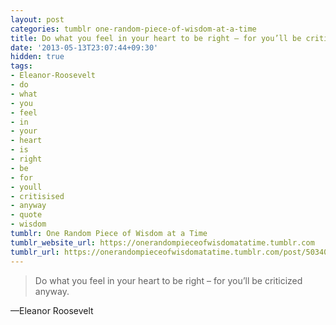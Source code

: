 ```yaml
---
layout: post
categories: tumblr one-random-piece-of-wisdom-at-a-time
title: Do what you feel in your heart to be right – for you’ll be criticized anyway.
date: '2013-05-13T23:07:44+09:30'
hidden: true
tags:
- Eleanor-Roosevelt
- do
- what
- you
- feel
- in
- your
- heart
- is
- right
- be
- for
- youll
- critisised
- anyway
- quote
- wisdom
tumblr: One Random Piece of Wisdom at a Time
tumblr_website_url: https://onerandompieceofwisdomatatime.tumblr.com
tumblr_url: https://onerandompieceofwisdomatatime.tumblr.com/post/50340533522/do-what-you-feel-in-your-heart-to-be-right-for
---
```

> Do what you feel in your heart to be right – for you’ll be criticized anyway.

—Eleanor Roosevelt

